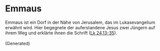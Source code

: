# Emmaus
Emmaus ist ein Dorf in der Nähe von Jerusalem, das im Lukasevangelium erwähnt wird. Hier begegnete der auferstandene Jesus zwei Jüngern auf ihrem Weg und erklärte ihnen die Schrift ([Lk 24,13-35](https://www.bibleserver.com/LUT/Lukas24%2C13-35)).<br><br>(Generated)